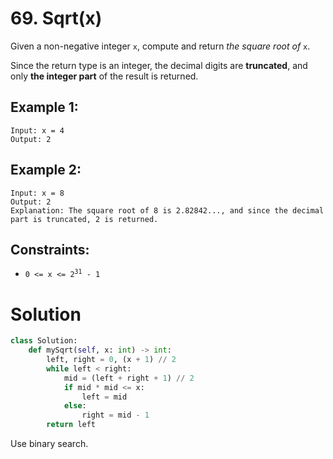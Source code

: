 # 69. Sqrt(x)

Given a non-negative integer `x`, compute and return *the square root of* `x`.

Since the return type is an integer, the decimal digits are **truncated**, and only **the integer part** of the result is returned.

## Example 1:
```
Input: x = 4
Output: 2
```

## Example 2:
```
Input: x = 8
Output: 2
Explanation: The square root of 8 is 2.82842..., and since the decimal part is truncated, 2 is returned.
```

## Constraints:
- <code>0 <= x <= 2<sup>31</sup> - 1</code>

# Solution
```python
class Solution:
    def mySqrt(self, x: int) -> int:
        left, right = 0, (x + 1) // 2
        while left < right:
            mid = (left + right + 1) // 2
            if mid * mid <= x:
                left = mid
            else:
                right = mid - 1
        return left
```
Use binary search.
